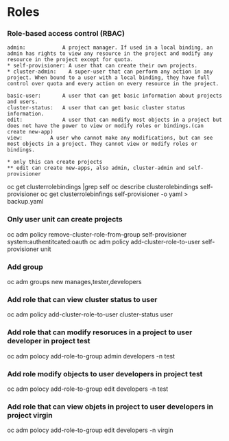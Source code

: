 # Roles

### Role-based access control (RBAC)  
```
admin:            A project manager. If used in a local binding, an admin has rights to view any resource in the project and modify any resource in the project except for quota.
* self-provisioner: A user that can create their own projects.
* cluster-admin:    A super-user that can perform any action in any project. When bound to a user with a local binding, they have full control over quota and every action on every resource in the project.

basic-user: 	  A user that can get basic information about projects and users.
cluster-status:   A user that can get basic cluster status information.
edit:             A user that can modify most objects in a project but does not have the power to view or modify roles or bindings.(can create new-app)
view: 		  A user who cannot make any modifications, but can see most objects in a project. They cannot view or modify roles or bindings.

* only this can create projects
** edit can create new-apps, also admin, cluster-admin and self-provisioner
```

oc get clusterrolebindings |grep self
oc describe clusterolebindings self-provisioner
oc get clusterrolebinfings self-provisioner -o yaml > backup.yaml

### Only user unit can create projects
oc adm policy remove-cluster-role-from-group self-provisioner system:authentitcated:oauth
oc adm policy add-cluster-role-to-user self-provisioner unit

### Add group 
oc adm groups new manages,tester,developers

### Add role that can view cluster status to user 
oc adm policy add-cluster-role-to-user cluster-status user
 
### Add role that can modify resoruces in a project to user developer in project test
oc adm polocy add-role-to-group admin developers -n test

### Add role modify objects to user developers in project test
oc adm polocy add-role-to-group edit developers -n test

### Add role that can view objets in project to user developers in project virgin
oc adm polocy add-role-to-group edit developers -n virgin

